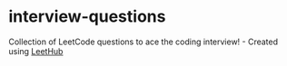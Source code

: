 # interview-questions
Collection of LeetCode questions to ace the coding interview! - Created using [LeetHub](https://github.com/QasimWani/LeetHub)

